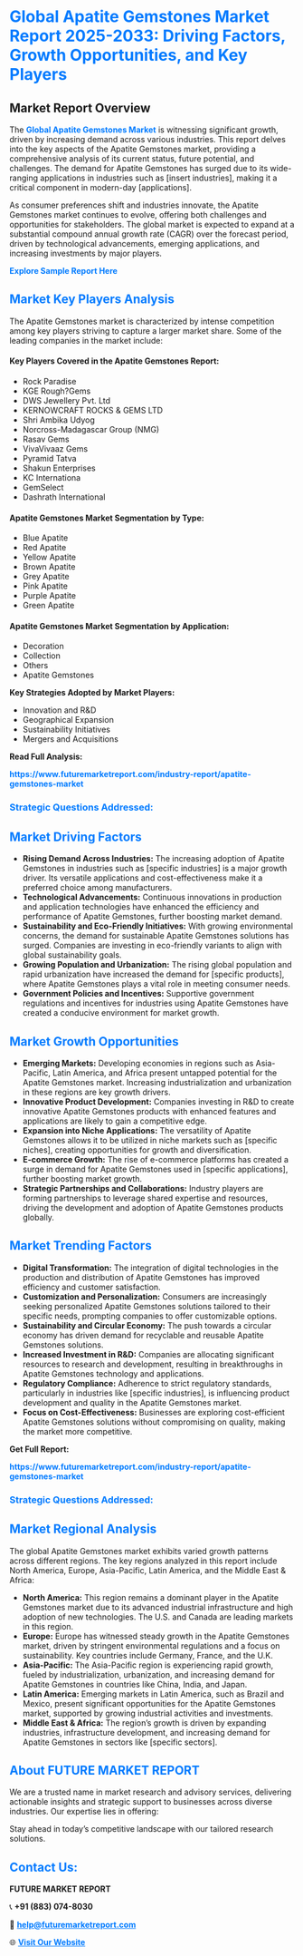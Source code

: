<h1 style="color: #007BFF;">Global Apatite Gemstones Market Report 2025-2033: Driving Factors, Growth Opportunities, and Key Players</h1>

<section id="overview">
<h2>Market Report Overview</h2>
<p>The <a href="https://www.futuremarketreport.com/industry-report/apatite-gemstones-market" style="color: #007BFF; text-decoration: none;"><strong>Global Apatite Gemstones Market</strong></a> is witnessing significant growth, driven by increasing demand across various industries. This report delves into the key aspects of the Apatite Gemstones market, providing a comprehensive analysis of its current status, future potential, and challenges. The demand for Apatite Gemstones has surged due to its wide-ranging applications in industries such as [insert industries], making it a critical component in modern-day [applications].</p>
<p>As consumer preferences shift and industries innovate, the Apatite Gemstones market continues to evolve, offering both challenges and opportunities for stakeholders. The global market is expected to expand at a substantial compound annual growth rate (CAGR) over the forecast period, driven by technological advancements, emerging applications, and increasing investments by major players.</p>
</section>

<section id="overview">
<p><a href="https://www.futuremarketreport.com/request-sample/reportId=112203" style="color: #007BFF; text-decoration: none;"><strong>Explore Sample Report Here</strong></a></p>
</section>

<section id="key-players">
<h2 style="color: #007BFF;">Market Key Players Analysis</h2>
<p>The Apatite Gemstones market is characterized by intense competition among key players striving to capture a larger market share. Some of the leading companies in the market include:</p>
<h4>Key Players Covered in the Apatite Gemstones Report:</h4>
<ul><li>Rock Paradise</li><li>KGE Rough?Gems</li><li>DWS Jewellery Pvt. Ltd</li><li>KERNOWCRAFT ROCKS &amp; GEMS LTD</li><li>Shri Ambika Udyog</li><li>Norcross-Madagascar Group (NMG)</li><li>Rasav Gems</li><li>VivaVivaaz Gems</li><li>Pyramid Tatva</li><li>Shakun Enterprises</li><li>KC Internationa</li><li>GemSelect</li><li>Dashrath International</li></ul>
<h4>Apatite Gemstones Market Segmentation by Type:</h4>
<ul><li>Blue Apatite</li><li>Red Apatite</li><li>Yellow Apatite</li><li>Brown Apatite</li><li>Grey Apatite</li><li>Pink Apatite</li><li>Purple Apatite</li><li>Green Apatite</li></ul>

<h4>Apatite Gemstones Market Segmentation by Application:</h4>
<ul><li>Decoration</li><li>Collection</li><li>Others</li><li>Apatite Gemstones</li></ul>
<p><strong>Key Strategies Adopted by Market Players:</strong></p>
<ul>
<li>Innovation and R&D</li>
<li>Geographical Expansion</li>
<li>Sustainability Initiatives</li>
<li>Mergers and Acquisitions</li>
</ul>
</section>

<section>
<p><strong>Read Full Analysis: </strong></p><a href="https://www.futuremarketreport.com/industry-report/apatite-gemstones-market" style="color: #007BFF; text-decoration: none;"><strong>https://www.futuremarketreport.com/industry-report/apatite-gemstones-market</strong></a>
<h3 style="color: #007BFF;">Strategic Questions Addressed:</h3>
</section>

<section id="driving-factors">
<h2 style="color: #007BFF;">Market Driving Factors</h2>
<ul>
<li><strong>Rising Demand Across Industries:</strong> The increasing adoption of Apatite Gemstones in industries such as [specific industries] is a major growth driver. Its versatile applications and cost-effectiveness make it a preferred choice among manufacturers.</li>
<li><strong>Technological Advancements:</strong> Continuous innovations in production and application technologies have enhanced the efficiency and performance of Apatite Gemstones, further boosting market demand.</li>
<li><strong>Sustainability and Eco-Friendly Initiatives:</strong> With growing environmental concerns, the demand for sustainable Apatite Gemstones solutions has surged. Companies are investing in eco-friendly variants to align with global sustainability goals.</li>
<li><strong>Growing Population and Urbanization:</strong> The rising global population and rapid urbanization have increased the demand for [specific products], where Apatite Gemstones plays a vital role in meeting consumer needs.</li>
<li><strong>Government Policies and Incentives:</strong> Supportive government regulations and incentives for industries using Apatite Gemstones have created a conducive environment for market growth.</li>
</ul>
</section>

<section id="growth-opportunities">
<h2 style="color: #007BFF;">Market Growth Opportunities</h2>
<ul>
<li><strong>Emerging Markets:</strong> Developing economies in regions such as Asia-Pacific, Latin America, and Africa present untapped potential for the Apatite Gemstones market. Increasing industrialization and urbanization in these regions are key growth drivers.</li>
<li><strong>Innovative Product Development:</strong> Companies investing in R&D to create innovative Apatite Gemstones products with enhanced features and applications are likely to gain a competitive edge.</li>
<li><strong>Expansion into Niche Applications:</strong> The versatility of Apatite Gemstones allows it to be utilized in niche markets such as [specific niches], creating opportunities for growth and diversification.</li>
<li><strong>E-commerce Growth:</strong> The rise of e-commerce platforms has created a surge in demand for Apatite Gemstones used in [specific applications], further boosting market growth.</li>
<li><strong>Strategic Partnerships and Collaborations:</strong> Industry players are forming partnerships to leverage shared expertise and resources, driving the development and adoption of Apatite Gemstones products globally.</li>
</ul>
</section>

<section id="trending-factors">
<h2 style="color: #007BFF;">Market Trending Factors</h2>
<ul>
<li><strong>Digital Transformation:</strong> The integration of digital technologies in the production and distribution of Apatite Gemstones has improved efficiency and customer satisfaction.</li>
<li><strong>Customization and Personalization:</strong> Consumers are increasingly seeking personalized Apatite Gemstones solutions tailored to their specific needs, prompting companies to offer customizable options.</li>
<li><strong>Sustainability and Circular Economy:</strong> The push towards a circular economy has driven demand for recyclable and reusable Apatite Gemstones solutions.</li>
<li><strong>Increased Investment in R&D:</strong> Companies are allocating significant resources to research and development, resulting in breakthroughs in Apatite Gemstones technology and applications.</li>
<li><strong>Regulatory Compliance:</strong> Adherence to strict regulatory standards, particularly in industries like [specific industries], is influencing product development and quality in the Apatite Gemstones market.</li>
<li><strong>Focus on Cost-Effectiveness:</strong> Businesses are exploring cost-efficient Apatite Gemstones solutions without compromising on quality, making the market more competitive.</li>
</ul>
</section>

<section>
<p><strong>Get Full Report: </strong></p><a href="https://www.futuremarketreport.com/industry-report/apatite-gemstones-market" style="color: #007BFF; text-decoration: none;"><strong>https://www.futuremarketreport.com/industry-report/apatite-gemstones-market</strong></a>
<h3 style="color: #007BFF;">Strategic Questions Addressed:</h3>
</section>


<section id="regional-analysis">
<h2 style="color: #007BFF;">Market Regional Analysis</h2>
<p>The global Apatite Gemstones market exhibits varied growth patterns across different regions. The key regions analyzed in this report include North America, Europe, Asia-Pacific, Latin America, and the Middle East & Africa:</p>
<ul>
<li><strong>North America:</strong> This region remains a dominant player in the Apatite Gemstones market due to its advanced industrial infrastructure and high adoption of new technologies. The U.S. and Canada are leading markets in this region.</li>
<li><strong>Europe:</strong> Europe has witnessed steady growth in the Apatite Gemstones market, driven by stringent environmental regulations and a focus on sustainability. Key countries include Germany, France, and the U.K.</li>
<li><strong>Asia-Pacific:</strong> The Asia-Pacific region is experiencing rapid growth, fueled by industrialization, urbanization, and increasing demand for Apatite Gemstones in countries like China, India, and Japan.</li>
<li><strong>Latin America:</strong> Emerging markets in Latin America, such as Brazil and Mexico, present significant opportunities for the Apatite Gemstones market, supported by growing industrial activities and investments.</li>
<li><strong>Middle East & Africa:</strong> The region’s growth is driven by expanding industries, infrastructure development, and increasing demand for Apatite Gemstones in sectors like [specific sectors].</li>
</ul>
</section>

<footer>
<h2 style="color: #007BFF;">About FUTURE MARKET REPORT</h2>
<p>We are a trusted name in market research and advisory services, delivering actionable insights and strategic support to businesses across diverse industries. Our expertise lies in offering:</p>

<p>Stay ahead in today’s competitive landscape with our tailored research solutions.</p>

<h2 style="color: #007BFF;">Contact Us:</h2>
<p><strong>FUTURE MARKET REPORT</strong></p>
<p>📞 <strong>+91 (883) 074-8030</strong></p>
<p>📧 <strong><a href="mailto:help@futuremarketreport.com" style="color: #007BFF;">help@futuremarketreport.com</a></strong></p>
<p>🌐 <strong><a href="https://www.futuremarketreport.com/" style="color: #007BFF;">Visit Our Website</a></strong></p>
</footer>